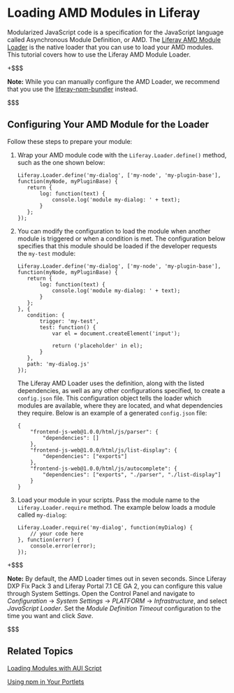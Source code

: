 # Loading AMD Modules in Liferay [](id=loading-amd-modules-in-liferay)

Modularized JavaScript code is a specification for the JavaScript language
called Asynchronous Module Definition, or AMD. The 
[Liferay AMD Module Loader](https://github.com/liferay/liferay-amd-loader#amd-module-loader) 
is the native loader that you can use to load your AMD modules. This tutorial
covers how to use the Liferay AMD Module Loader. 

+$$$

**Note:** While you can manually configure the AMD Loader, we recommend that you 
use the 
[liferay-npm-bundler](/develop/tutorials/-/knowledge_base/7-1/using-npm-in-your-portlets) 
instead.

$$$

## Configuring Your AMD Module for the Loader [](id=using-liferay-amd-module-loader-in-liferay)

Follow these steps to prepare your module:

1.  Wrap your AMD module code with the `Liferay.Loader.define()` method, such as 
    the one shown below:
   
        Liferay.Loader.define('my-dialog', ['my-node', 'my-plugin-base'], 
        function(myNode, myPluginBase) {
           return {
               log: function(text) {
                   console.log('module my-dialog: ' + text);
               }
           };
        });

2.  You can modify the configuration to load the module when another module is 
    triggered or when a condition is met. The configuration below specifies that 
    this module should be loaded if the developer requests the `my-test` module:

        Liferay.Loader.define('my-dialog', ['my-node', 'my-plugin-base'], 
        function(myNode, myPluginBase) {
           return {
               log: function(text) {
                   console.log('module my-dialog: ' + text);
               }
           };
        }, {
           condition: {
               trigger: 'my-test',
               test: function() {
                   var el = document.createElement('input');

                   return ('placeholder' in el);
               }
           },
           path: 'my-dialog.js'
        });

    The Liferay AMD Loader uses the definition, along with the listed 
    dependencies, as well as any other configurations specified, to create a 
    `config.json` file. This configuration object tells the loader which modules 
    are available, where they are located, and what dependencies they require. 
    Below is an example of a generated `config.json` file:

        {
            "frontend-js-web@1.0.0/html/js/parser": {
                "dependencies": []
            },
            "frontend-js-web@1.0.0/html/js/list-display": {
                "dependencies": ["exports"]
            },
            "frontend-js-web@1.0.0/html/js/autocomplete": {
                "dependencies": ["exports", "./parser", "./list-display"]
            }
        }

3.  Load your module in your scripts. Pass the module name to the 
    `Liferay.Loader.require` method. The example below loads a module called 
    `my-dialog`:

        Liferay.Loader.require('my-dialog', function(myDialog) {
            // your code here
        }, function(error) {
            console.error(error);
        });
        
+$$$

**Note:** By default, the AMD Loader times out in seven seconds. Since Liferay 
DXP Fix Pack 3 and Liferay Portal 7.1 CE GA 2, you can configure this value 
through System Settings. Open the Control Panel and navigate to *Configuration* 
&rarr; *System Settings* &rarr; *PLATFORM* &rarr; *Infrastructure*, and select 
*JavaScript Loader*. Set the *Module Definition Timeout* configuration to the 
time you want and click *Save*.

$$$

## Related Topics [](id=related-topics)

[Loading Modules with AUI Script](/develop/tutorials/-/knowledge_base/7-1/loading-modules-with-aui-script)

[Using npm in Your Portlets](/develop/tutorials/-/knowledge_base/7-1/using-npm-in-your-portlets)
